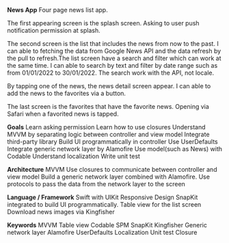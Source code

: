 **News App** 
Four page news list app.

The first appearing screen is the splash screen. Asking to user push notification permission at splash.

The second screen is the list that includes the news from now to the past. I can able to fetching the data from Google News API and the data refresh by the pull to refresh.The list screen have a search and filter which can work at the same time. I can able to search by text and filter by date range such as from 01/01/2022 to 30/01/2022. The search work with the API, not locale.

By tapping one of the news, the news detail screen appear. I can able to add the news to the favorites via a button.

The last screen is the favorites that have the favorite news. Opening via Safari when a favorited news is tapped.

**Goals**
Learn asking permission
Learn how to use closures
Understand MVVM by separating logic between controller and view model
Integrate third-party library
Build UI programmatically in controller
Use UserDefaults
Integrate generic network layer by Alamofire
Use model(such as News) with Codable
Understand localization
Write unit test

**Architecture**
MVVM
Use closures to communicate between controller and view model
Build a generic network layer combined with Alamofire.
Use protocols to pass the data from the network layer to the screen

**Language / Framework**
Swift with UIKit
Responsive Design
SnapKit integrated to build UI programmatically. 
Table view for the list screen
Download news images via Kingfisher

**Keywords**
MVVM
Table view
Codable
SPM
SnapKit
Kingfisher
Generic network layer
Alamofire
UserDefaults
Localization
Unit test
Closure

